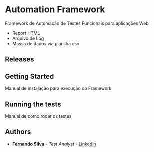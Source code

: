 # Automation Framework

Framework de Automação de Testes Funcionais para aplicações Web
- Report HTML
- Arquivo de Log
- Massa de dados via planilha csv

## Releases

## Getting Started

Manual de instalação para execução do Framework

## Running the tests

Manual de como rodar os testes

## Authors

* **Fernando Silva** - *Test Analyst* - [Linkedin](https://www.linkedin.com/in/feebsilvaa/)

